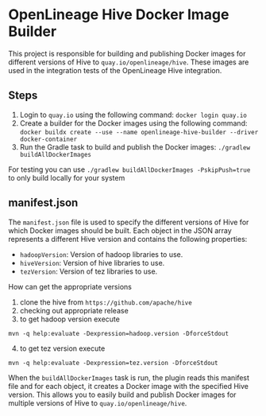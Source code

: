 # OpenLineage Hive Docker Image Builder

This project is responsible for building and publishing Docker images for different versions of
Hive to `quay.io/openlineage/hive`. These images are used in the integration tests of the
OpenLineage Hive integration.

## Steps

1. Login to `quay.io` using the following command: `docker login quay.io`
2. Create a builder for the Docker images using the following
   command: `docker buildx create --use --name openlineage-hive-builder --driver docker-container`
3. Run the Gradle task to build and publish the Docker images: `./gradlew buildAllDockerImages`

For testing you can use `./gradlew buildAllDockerImages -PskipPush=true` to only build locally for your system

## manifest.json

The `manifest.json` file is used to specify the different versions of Hive for which Docker images
should be built. Each object in the JSON array represents a different Hive version and contains the
following properties:

- `hadoopVersion`: Version of hadoop libraries to use.
- `hiveVersion`: Version of hive libraries to use.
- `tezVersion`: Version of tez libraries to use.

How can get the appropriate versions
1. clone the hive from `https://github.com/apache/hive`
2. checking out appropriate release
3. to get hadoop version execute 
```
mvn -q help:evaluate -Dexpression=hadoop.version -DforceStdout
```
4. to get tez version execute 
```
mvn -q help:evaluate -Dexpression=tez.version -DforceStdout
```

When the `buildAllDockerImages` task is run, the plugin reads this manifest file and for each
object, it creates a Docker image with the specified Hive version. This allows you to easily build
and publish Docker images for multiple versions of Hive to `quay.io/openlineage/hive`.

